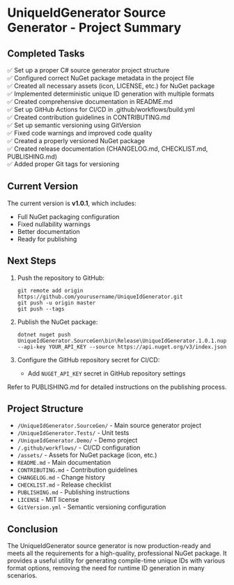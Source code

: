 # UniqueIdGenerator Source Generator - Project Summary

## Completed Tasks

✅ Set up a proper C# source generator project structure  
✅ Configured correct NuGet package metadata in the project file  
✅ Created all necessary assets (icon, LICENSE, etc.) for NuGet package  
✅ Implemented deterministic unique ID generation with multiple formats  
✅ Created comprehensive documentation in README.md  
✅ Set up GitHub Actions for CI/CD in .github/workflows/build.yml  
✅ Created contribution guidelines in CONTRIBUTING.md  
✅ Set up semantic versioning using GitVersion  
✅ Fixed code warnings and improved code quality  
✅ Created a properly versioned NuGet package  
✅ Created release documentation (CHANGELOG.md, CHECKLIST.md, PUBLISHING.md)  
✅ Added proper Git tags for versioning  

## Current Version

The current version is **v1.0.1**, which includes:
- Full NuGet packaging configuration
- Fixed nullability warnings
- Better documentation
- Ready for publishing

## Next Steps

1. Push the repository to GitHub:
   ```
   git remote add origin https://github.com/yourusername/UniqueIdGenerator.git
   git push -u origin master
   git push --tags
   ```

2. Publish the NuGet package:
   ```
   dotnet nuget push UniqueIdGenerator.SourceGen\bin\Release\UniqueIdGenerator.1.0.1.nupkg --api-key YOUR_API_KEY --source https://api.nuget.org/v3/index.json
   ```

3. Configure the GitHub repository secret for CI/CD:
   - Add `NUGET_API_KEY` secret in GitHub repository settings

Refer to PUBLISHING.md for detailed instructions on the publishing process.

## Project Structure

- `/UniqueIdGenerator.SourceGen/` - Main source generator project
- `/UniqueIdGenerator.Tests/` - Unit tests
- `/UniqueIdGenerator.Demo/` - Demo project
- `/.github/workflows/` - CI/CD configuration
- `/assets/` - Assets for NuGet package (icon, etc.)
- `README.md` - Main documentation
- `CONTRIBUTING.md` - Contribution guidelines
- `CHANGELOG.md` - Change history
- `CHECKLIST.md` - Release checklist
- `PUBLISHING.md` - Publishing instructions
- `LICENSE` - MIT license
- `GitVersion.yml` - Semantic versioning configuration

## Conclusion

The UniqueIdGenerator source generator is now production-ready and meets all the requirements for a high-quality, professional NuGet package. It provides a useful utility for generating compile-time unique IDs with various format options, removing the need for runtime ID generation in many scenarios.
